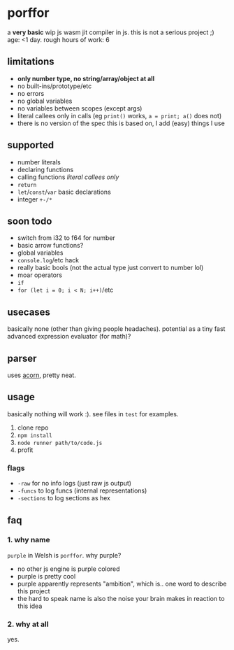 # porffor
a **very basic** wip js wasm jit compiler in js. this is not a serious project ;)<br>
age: <1 day. rough hours of work: 6

## limitations
- **only number type, no string/array/object at all**
- no built-ins/prototype/etc
- no errors
- no global variables
- no variables between scopes (except args)
- literal callees only in calls (eg `print()` works, `a = print; a()` does not)
- there is no version of the spec this is based on, I add (easy) things I use

## supported
- number literals
- declaring functions
- calling functions *literal callees only*
- `return`
- `let`/`const`/`var` basic declarations
- integer `+-/*`

## soon todo
- switch from i32 to f64 for number
- basic arrow functions?
- global variables
- `console.log`/etc hack
- really basic bools (not the actual type just convert to number lol)
- moar operators
- `if`
- `for (let i = 0; i < N; i++)`/etc

## usecases
basically none (other than giving people headaches). potential as a tiny fast advanced expression evaluator (for math)?

## parser
uses [acorn](https://github.com/acornjs/acorn), pretty neat.

## usage
basically nothing will work :). see files in `test` for examples.

1. clone repo
2. `npm install`
3. `node runner path/to/code.js`
4. profit

### flags
- `-raw` for no info logs (just raw js output)
- `-funcs` to log funcs (internal representations)
- `-sections` to log sections as hex

## faq

### 1. why name
`purple` in Welsh is `porffor`. why purple?
- no other js engine is purple colored
- purple is pretty cool
- purple apparently represents "ambition", which is.. one word to describe this project
- the hard to speak name is also the noise your brain makes in reaction to this idea

### 2. why at all
yes.